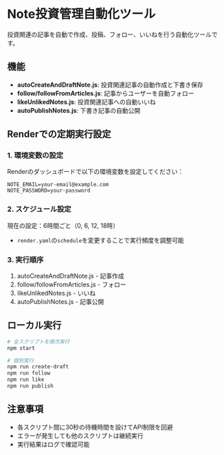 # Note投資管理自動化ツール

投資関連の記事を自動で作成、投稿、フォロー、いいねを行う自動化ツールです。

## 機能

- **autoCreateAndDraftNote.js**: 投資関連記事の自動作成と下書き保存
- **follow/followFromArticles.js**: 記事からユーザーを自動フォロー
- **likeUnlikedNotes.js**: 投資関連記事への自動いいね
- **autoPublishNotes.js**: 下書き記事の自動公開

## Renderでの定期実行設定

### 1. 環境変数の設定

Renderのダッシュボードで以下の環境変数を設定してください：

```
NOTE_EMAIL=your-email@example.com
NOTE_PASSWORD=your-password
```

### 2. スケジュール設定

現在の設定：6時間ごと（0, 6, 12, 18時）
- `render.yaml`の`schedule`を変更することで実行頻度を調整可能

### 3. 実行順序

1. autoCreateAndDraftNote.js - 記事作成
2. follow/followFromArticles.js - フォロー
3. likeUnlikedNotes.js - いいね
4. autoPublishNotes.js - 記事公開

## ローカル実行

```bash
# 全スクリプトを順次実行
npm start

# 個別実行
npm run create-draft
npm run follow
npm run like
npm run publish
```

## 注意事項

- 各スクリプト間に30秒の待機時間を設けてAPI制限を回避
- エラーが発生しても他のスクリプトは継続実行
- 実行結果はログで確認可能

